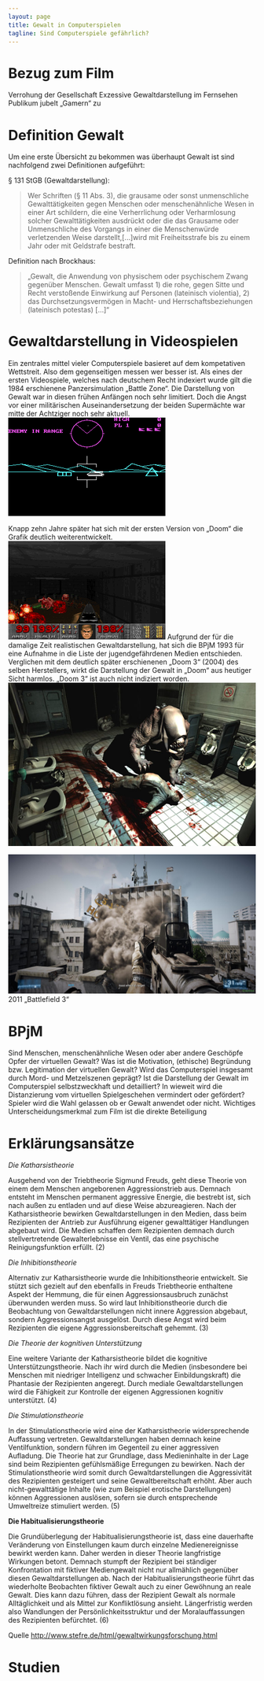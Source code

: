 ```yaml
---
layout: page
title: Gewalt in Computerspielen
tagline: Sind Computerspiele gefährlich?
---
```


Bezug zum Film
==============
Verrohung der Gesellschaft
Exzessive Gewaltdarstellung im Fernsehen
Publikum jubelt „Gamern“ zu

Definition Gewalt
=================

Um eine erste Übersicht zu bekommen was überhaupt Gewalt ist sind nachfolgend zwei Definitionen aufgeführt:

§ 131 StGB (Gewaltdarstellung): 
>Wer Schriften (§ 11 Abs. 3), die grausame oder sonst unmenschliche Gewalttätigkeiten gegen Menschen oder menschenähnliche Wesen in einer Art schildern, die eine Verherrlichung oder Verharmlosung solcher Gewalttätigkeiten ausdrückt oder die das Grausame oder Unmenschliche des Vorgangs in einer die Menschenwürde verletzenden Weise darstellt,[...]wird mit Freiheitsstrafe bis zu einem Jahr oder mit Geldstrafe bestraft.

Definition nach Brockhaus:
>„Gewalt, die Anwendung von physischem oder psychischem Zwang gegenüber Menschen. Gewalt umfasst 1) die rohe, gegen Sitte und Recht verstoßende Einwirkung auf Personen (lateinisch violentia), 2) das Durchsetzungsvermögen in Macht- und Herrschaftsbeziehungen (lateinisch potestas) \[…\]“

Gewaltdarstellung in Videospielen
=================================

Ein zentrales mittel vieler Computerspiele basieret auf dem kompetativen Wettstreit. Also dem gegenseitigen messen wer besser ist.
Als eines der ersten Videospiele, welches nach deutschem Recht indexiert wurde gilt die 1984 erschienene Panzersimulation „Battle Zone“. Die Darstellung von Gewalt war in diesen frühen Anfängen noch sehr limitiert. Doch die Angst vor einer militärischen Auseinandersetzung der beiden Supermächte war mitte der Achtziger noch sehr aktuell. 
![Battle Zone](../../images/battlezone.png)

Knapp zehn Jahre später hat sich mit der ersten Version von „Doom“ die Grafik deutlich weiterentwickelt.![Doom](images/doom.png)
Aufgrund der für die damalige Zeit realistischen Gewaltdarstellung, hat sich die BPjM 1993 für eine Aufnahme in die Liste der jugendgefährdenen Medien entschieden. Verglichen mit dem deutlich später erschienenen „Doom 3“ (2004) des selben Herstellers, wirkt die Darstellung der Gewalt in „Doom“ aus heutiger Sicht harmlos. „Doom 3“ ist auch nicht indiziert worden.
![Doom 3](images/doom3.png)

![Battlefield 3](images/battlefield-3.png)
2011 „Battlefield 3“

BPjM
====

Sind Menschen, menschenähnliche Wesen oder aber andere Geschöpfe Opfer der virtuellen Gewalt?
Was ist die Motivation, (ethische) Begründung bzw. Legitimation der virtuellen Gewalt?
Wird das Computerspiel insgesamt durch Mord- und Metzelszenen geprägt?
Ist die Darstellung der Gewalt im Computerspiel selbstzweckhaft und detailliert?
In wieweit wird die Distanzierung vom virtuellen Spielgeschehen vermindert oder gefördert?
Spieler wird die Wahl gelassen ob er Gewalt anwendet oder nicht.
Wichtiges Unterscheidungsmerkmal zum Film ist die direkte Beteiligung

Erklärungsansätze
=================

*Die Katharsistheorie*

Ausgehend von der Triebtheorie Sigmund Freuds, geht diese Theorie von einem dem Menschen angeborenen Aggressionstrieb aus. Demnach entsteht im Menschen permanent aggressive Energie, die bestrebt ist, sich nach außen zu entladen und auf diese Weise abzureagieren. Nach der Katharsistheorie bewirken Gewaltdarstellungen in den Medien, dass beim Rezipienten der Antrieb zur Ausführung eigener gewalttätiger Handlungen abgebaut wird. Die Medien schaffen dem Rezipienten demnach durch stellvertretende Gewalterlebnisse ein Ventil, das eine psychische Reinigungsfunktion erfüllt. (2)

*Die Inhibitionstheorie*

Alternativ zur Katharsistheorie wurde die Inhibitionstheorie entwickelt. Sie stützt sich gezielt auf den ebenfalls in Freuds Triebtheorie enthaltene Aspekt der Hemmung, die für einen Aggressionsausbruch zunächst überwunden werden muss. So wird laut Inhibitionstheorie durch die Beobachtung von Gewaltdarstellungen nicht innere Aggression abgebaut, sondern Aggressionsangst ausgelöst. Durch diese Angst wird beim Rezipienten die eigene Aggressionsbereitschaft gehemmt. (3)

*Die Theorie der kognitiven Unterstützung*

Eine weitere Variante der Katharsistheorie bildet die kognitive Unterstützungstheorie. Nach ihr wird durch die Medien (insbesondere bei Menschen mit niedriger Intelligenz und schwacher Einbildungskraft) die Phantasie der Rezipienten angeregt. Durch mediale Gewaltdarstellungen wird die Fähigkeit zur Kontrolle der eigenen Aggressionen kognitiv unterstützt. (4)

*Die Stimulationstheorie*

In der Stimulationstheorie wird eine der Katharsistheorie widersprechende Auffassung vertreten. Gewaltdarstellungen haben demnach keine Ventilfunktion, sondern führen im Gegenteil zu einer aggressiven Aufladung. Die Theorie hat zur Grundlage, dass Medieninhalte in der Lage sind beim Rezipienten gefühlsmäßige Erregungen zu bewirken. Nach der Stimulationstheorie wird somit durch Gewaltdarstellungen die Aggressivität des Rezipienten gesteigert und seine Gewaltbereitschaft erhöht. Aber auch nicht-gewalttätige Inhalte (wie zum Beispiel erotische Darstellungen) können Aggressionen auslösen, sofern sie durch entsprechende Umweltreize stimuliert werden. (5)

**Die Habitualisierungstheorie**

Die Grundüberlegung der Habitualisierungstheorie ist, dass eine dauerhafte Veränderung von Einstellungen kaum durch einzelne Medienereignisse bewirkt werden kann. Daher werden in dieser Theorie langfristige Wirkungen betont. Demnach stumpft der Rezipient bei ständiger Konfrontation mit fiktiver Mediengewalt nicht nur allmählich gegenüber diesen Gewaltdarstellungen ab. Nach der Habitualisierungstheorie führt das wiederholte Beobachten fiktiver Gewalt auch zu einer Gewöhnung an reale Gewalt. Dies kann dazu führen, dass der Rezipient Gewalt als normale Alltäglichkeit und als Mittel zur Konfliktlösung ansieht. Längerfristig werden also Wandlungen der Persönlichkeitsstruktur und der Moralauffassungen des Rezipienten befürchtet. (6)

Quelle http://www.stefre.de/html/gewaltwirkungsforschung.html

Studien
=======
